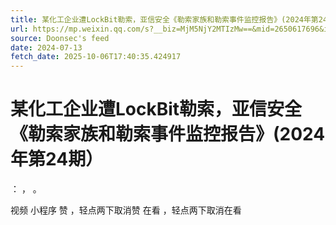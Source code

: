 ```yaml
---
title: 某化工企业遭LockBit勒索，亚信安全《勒索家族和勒索事件监控报告》(2024年第24期）
url: https://mp.weixin.qq.com/s?__biz=MjM5NjY2MTIzMw==&mid=2650617696&idx=2&sn=6930911d3621c41526f47c7496d65cb0
source: Doonsec's feed
date: 2024-07-13
fetch_date: 2025-10-06T17:40:35.424917
---
```


# 某化工企业遭LockBit勒索，亚信安全《勒索家族和勒索事件监控报告》(2024年第24期）

：
，
。

视频
小程序
赞
，轻点两下取消赞
在看
，轻点两下取消在看
